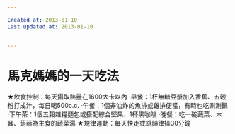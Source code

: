 ```yaml
---

Created at: 2013-01-10
Last updated at: 2013-01-10


---
```


# 馬克媽媽的一天吃法


★飲食控制：每天攝取熱量在1600大卡以內
·早餐：1杯無糖豆漿加入香蕉、五穀粉打成汁，每日喝500c.c.
·午餐：1個非油炸的魚排或雞排便當，有時也吃涮涮鍋
·下午茶：1個五穀雜糧麵包或搭配綜合堅果、1杯黑咖啡
·晚餐：吃一碗蔬菜、木耳、蒟蒻為主食的蔬菜湯
★規律運動：每天快走或跳韻律操30分鐘

